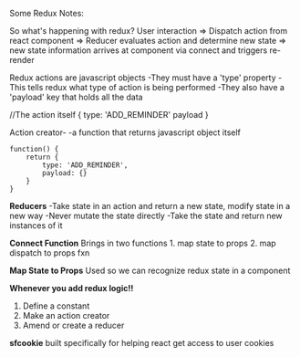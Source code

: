 Some Redux Notes:

So what's happening with redux?
User interaction => Dispatch action from react component => Reducer evaluates action and determine new state => new state information arrives at component via connect and triggers re-render

Redux actions are javascript objects
    -They must have a 'type' property
        -This tells redux what type of action is being performed
    -They also have a 'payload' key that holds all the data

//The action itself
{
    type: 'ADD_REMINDER'
    payload
}

Action creator- 
    -a function that returns javascript object itself

    function() {
        return {
            type: 'ADD_REMINDER',
            payload: {}
        }
    }

**Reducers**
    -Take state in an action and return a new state, modify state in a new way
    -Never mutate the state directly
        -Take the state and return new instances of it

**Connect Function**
Brings in two functions
    1. map state to props
    2. map dispatch to props fxn

**Map State to Props**
Used so we can recognize redux state in a component

**Whenever you add redux logic!!**
1. Define a constant
2. Make an action creator
3. Amend or create a reducer

**sfcookie**
built specifically for helping react get access to user cookies
